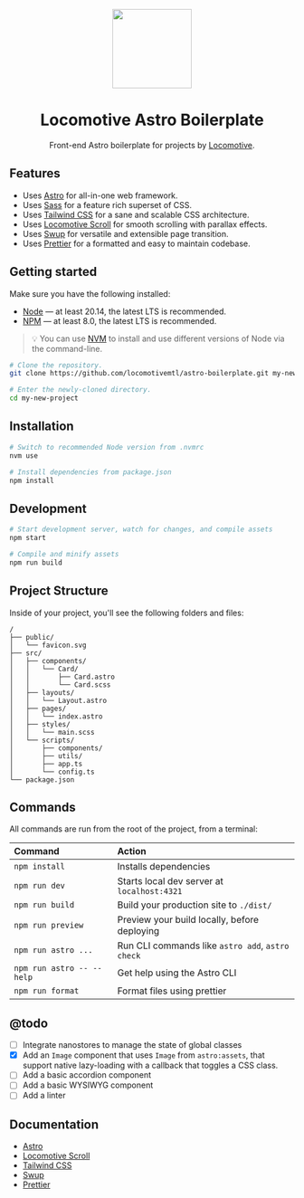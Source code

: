 <p align="center">
    <a href="https://github.com/locomotivemtl/locomotive-boilerplate">
        <img src="https://user-images.githubusercontent.com/4596862/54868065-c2aea200-4d5e-11e9-9ce3-e0013c15f48c.png" height="140">
    </a>
</p>
<h1 align="center">Locomotive Astro Boilerplate</h1>
<p align="center">Front-end Astro boilerplate for projects by <a href="https://locomotive.ca/">Locomotive</a>.</p>

## Features

* Uses [Astro] for all-in-one web framework.
* Uses [Sass] for a feature rich superset of CSS.
* Uses [Tailwind CSS] for a sane and scalable CSS architecture.
* Uses [Locomotive Scroll] for smooth scrolling with parallax effects.
* Uses [Swup] for versatile and extensible page transition.
* Uses [Prettier] for a formatted and easy to maintain codebase.

## Getting started

Make sure you have the following installed:

* [Node] — at least 20.14, the latest LTS is recommended.
* [NPM] — at least 8.0, the latest LTS is recommended.

> 💡 You can use [NVM] to install and use different versions of Node via the command-line.

```sh
# Clone the repository.
git clone https://github.com/locomotivemtl/astro-boilerplate.git my-new-project

# Enter the newly-cloned directory.
cd my-new-project
```

## Installation

```sh
# Switch to recommended Node version from .nvmrc
nvm use

# Install dependencies from package.json
npm install
```

## Development

```sh
# Start development server, watch for changes, and compile assets
npm start

# Compile and minify assets
npm run build
```

## Project Structure

Inside of your project, you'll see the following folders and files:

```text
/
├── public/
│   └── favicon.svg
├── src/
│   ├── components/
│   │   └── Card/
│   │       ├── Card.astro
│   │       └── Card.scss
│   ├── layouts/
│   │   └── Layout.astro
│   ├── pages/
│   │   └── index.astro
│   ├── styles/
│   │   └── main.scss
│   └── scripts/
│       ├── components/
│       ├── utils/
│       ├── app.ts
│       └── config.ts
└── package.json
```

## Commands

All commands are run from the root of the project, from a terminal:

| Command                   | Action                                           |
| :------------------------ | :----------------------------------------------- |
| `npm install`             | Installs dependencies                            |
| `npm run dev`             | Starts local dev server at `localhost:4321`      |
| `npm run build`           | Build your production site to `./dist/`          |
| `npm run preview`         | Preview your build locally, before deploying     |
| `npm run astro ...`       | Run CLI commands like `astro add`, `astro check` |
| `npm run astro -- --help` | Get help using the Astro CLI                     |
| `npm run format`          | Format files using prettier                      |

## @todo

- [ ] Integrate nanostores to manage the state of global classes
- [x] Add an `Image` component that uses `Image` from `astro:assets`, that support native lazy-loading with a callback that toggles a CSS class.
- [ ] Add a basic accordion component
- [ ] Add a basic WYSIWYG component
- [ ] Add a linter

## Documentation

* [Astro]
* [Locomotive Scroll]
* [Tailwind CSS]
* [Swup]
* [Prettier]

[Astro]:             https://docs.astro.build/en/getting-started/
[Tailwind CSS]:      https://tailwindcss.com/docs/installation
[Locomotive Scroll]: https://scroll.locomotive.ca/docs
[Sass]:              https://sass-lang.com/
[Swup]:              https://swup.js.org/getting-started/
[Node]:              https://nodejs.org/
[NPM]:               https://npmjs.com/
[NVM]:               https://github.com/nvm-sh/nvm
[Prettier]:          https://prettier.io/
